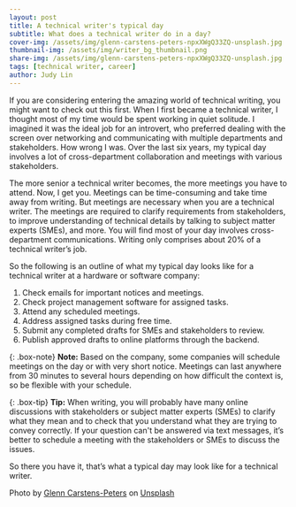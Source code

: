 ```yaml
---
layout: post
title: A technical writer's typical day
subtitle: What does a technical writer do in a day?
cover-img: /assets/img/glenn-carstens-peters-npxXWgQ33ZQ-unsplash.jpg
thumbnail-img: /assets/img/writer_bg_thumbnail.png
share-img: /assets/img/glenn-carstens-peters-npxXWgQ33ZQ-unsplash.jpg
tags: [technical writer, career]
author: Judy Lin
---
```

If you are considering entering the amazing world of technical writing, you might want to check out this first. When I first became a technical writer, I thought most of my time would be spent working in quiet solitude. I imagined it was the ideal job for an introvert, who preferred dealing with the screen over networking and communicating with multiple departments and stakeholders. How wrong I was. Over the last six years, my typical day involves a lot of cross-department collaboration and meetings with various stakeholders.

The more senior a technical writer becomes, the more meetings you have to attend. Now, I get you. Meetings can be time-consuming and take time away from writing. But meetings are necessary when you are a technical writer. The meetings are required to clarify requirements from stakeholders, to improve understanding of technical details by talking to subject matter experts (SMEs), and more. You will find most of your day involves cross-department communications. Writing only comprises about 20% of a technical writer’s job.

So the following is an outline of what my typical day looks like for a technical writer at a hardware or software company:

1. Check emails for important notices and meetings.
2. Check project management software for assigned tasks.
3. Attend any scheduled meetings.
4. Address assigned tasks during free time.
5. Submit any completed drafts for SMEs and stakeholders to review.
6. Publish approved drafts to online platforms through the backend.

{: .box-note}
**Note:**
Based on the company, some companies will schedule meetings on the day or with very short notice. Meetings can last anywhere from 30 minutes to several hours depending on how difficult the context is, so be flexible with your schedule.

{: .box-tip}
**Tip:** 
When writing, you will probably have many online discussions with stakeholders or subject matter experts (SMEs) to clarify what they mean and to check that you understand what they are trying to convey correctly. If your question can't be answered via text messages, it’s better to schedule a meeting with the stakeholders or SMEs to discuss the issues.

So there you have it, that’s what a typical day may look like for a technical writer.

Photo by <a href="https://unsplash.com/@glenncarstenspeters?utm_content=creditCopyText&utm_medium=referral&utm_source=unsplash">Glenn Carstens-Peters</a> on <a href="https://unsplash.com/photos/person-using-macbook-pro-npxXWgQ33ZQ?utm_content=creditCopyText&utm_medium=referral&utm_source=unsplash">Unsplash</a> 
